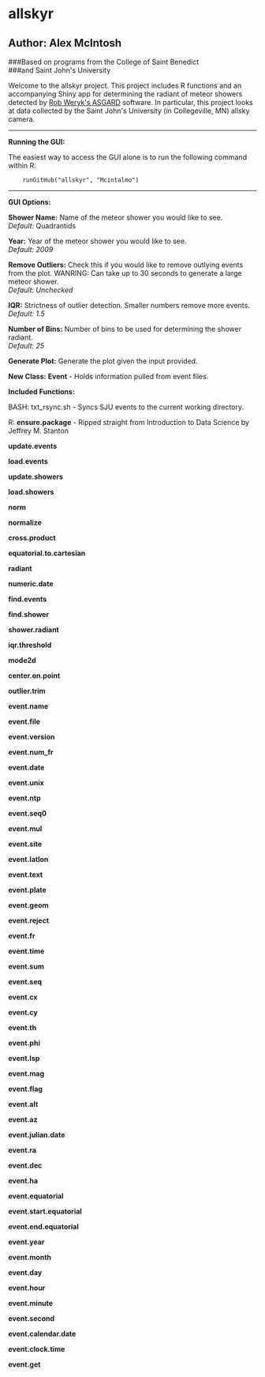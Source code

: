 allskyr
=======

Author: Alex McIntosh
---------------------
###Based on programs from the College of Saint Benedict  
###and Saint John's University

Welcome to the allskyr project. This project includes R functions and an 
accompanying Shiny app for determining the radiant of meteor showers detected
by [Rob Weryk's ASGARD](http://meteor.uwo.ca/~weryk/asgard/) software. In 
particular, this project looks at data collected by the Saint John's University 
(in Collegeville, MN) allsky camera.

---
**Running the GUI:**

  The easiest way to access the GUI alone is to run the following command 
  within R:

        runGitHub("allskyr", "Mcintalmo")

---
**GUI Options:**
  
  **Shower Name:** Name of the meteor shower you would like to see.  
    *Default:* Quadrantids
    
  **Year:** Year of the meteor shower you would like to see.  
    *Default: 2009*
    
  **Remove Outliers:** Check this if you would like to remove outlying events 
    from the plot. WANRING: Can take up to 30 seconds to generate a large
    meteor shower.  
    *Default: Unchecked*
    
  **IQR:** Strictness of outlier detection. Smaller numbers remove more events.  
    *Default: 1.5*
    
  **Number of Bins:** Number of bins to be used for determining the shower 
    radiant.  
    *Default: 25*
    
  **Generate Plot:** Generate the plot given the input provided.  
  
**New Class:**
  **Event** - Holds information pulled from event files.  

**Included Functions:**

  BASH: 
    txt_rsync.sh - Syncs SJU events to the current working directory.
  
  R:
  **ensure.package** - Ripped straight from Introduction to Data Science by 
    Jeffrey M. Stanton
    
  **update.events**
  
  **load.events**
  
  **update.showers**
  
  **load.showers**
  
  **norm**
  
  **normalize**
  
  **cross.product**
  
  **equatorial.to.cartesian**
  
  **radiant**
  
  **numeric.date**
  
  **find.events**
  
  **find.shower**
  
  **shower.radiant**
  
  **iqr.threshold**
  
  **mode2d**
  
  **center.on.point**
  
  **outlier.trim**
  
  **event.name**
  
  **event.file**
  
  **event.version**
  
  **event.num_fr**
  
  **event.date**
  
  **event.unix**
  
  **event.ntp**
  
  **event.seq0**
  
  **event.mul**
  
  **event.site**
  
  **event.latlon**
  
  **event.text**
  
  **event.plate**
  
  **event.geom**
  
  **event.reject**
  
  **event.fr**
  
  **event.time**
  
  **event.sum**
  
  **event.seq**
  
  **event.cx**
  
  **event.cy**
  
  **event.th**
  
  **event.phi**
  
  **event.lsp**
  
  **event.mag**
  
  **event.flag**
  
  **event.alt**
  
  **event.az**
  
  **event.julian.date**
  
  **event.ra**
  
  **event.dec**
  
  **event.ha**
  
  **event.equatorial**
  
  **event.start.equatorial**
  
  **event.end.equatorial**
  
  **event.year**
  
  **event.month**
  
  **event.day**
  
  **event.hour**
  
  **event.minute**
  
  **event.second**
  
  **event.calendar.date**
  
  **event.clock.time**
  
  **event.get**
